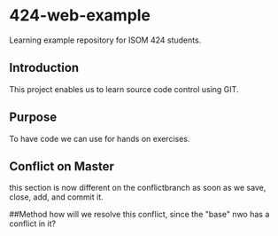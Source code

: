 # 424-web-example
Learning example repository for ISOM 424 students.

## Introduction
This project enables us to learn source code control using GIT. 

## Purpose
To have code we can use for hands on exercises. 

## Conflict on Master
this section is now different on the conflictbranch as soon as we save, close, add, and commit it.

##Method
how will we resolve this conflict, since the "base" nwo has a conflict in it?